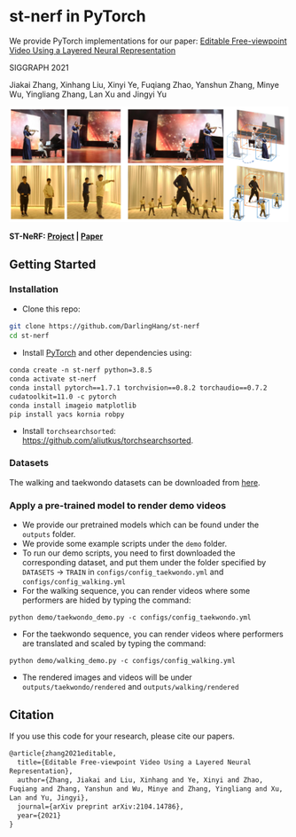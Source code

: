 # st-nerf in PyTorch

We provide PyTorch implementations for our paper:
[Editable Free-viewpoint Video Using a Layered Neural Representation](https://arxiv.org/abs/2104.14786)

SIGGRAPH 2021

Jiakai Zhang, Xinhang Liu, Xinyi Ye, Fuqiang Zhao, Yanshun Zhang, Minye Wu, Yingliang Zhang, Lan Xu and Jingyi Yu


<img src="images/teaser.jpg" width="800"/>

**ST-NeRF: [Project](https://frankzhang0309.github.io/st-nerf/) |  [Paper](https://arxiv.org/abs/2104.14786)**

## Getting Started
### Installation

- Clone this repo:
```bash
git clone https://github.com/DarlingHang/st-nerf
cd st-nerf
```

- Install [PyTorch](http://pytorch.org) and other dependencies using: 
```
conda create -n st-nerf python=3.8.5
conda activate st-nerf    
conda install pytorch==1.7.1 torchvision==0.8.2 torchaudio==0.7.2 cudatoolkit=11.0 -c pytorch
conda install imageio matplotlib
pip install yacs kornia robpy
```
- Install `torchsearchsorted`: https://github.com/aliutkus/torchsearchsorted.

### Datasets
The walking and taekwondo datasets can be downloaded from [here](https://drive.google.com/drive/folders/13YHw_YSGewvcgYdwqbelM9L2JiPNWLi7?usp=sharing).

### Apply a pre-trained model to render demo videos
- We provide our pretrained models which can be found under the `outputs` folder.
- We provide some example scripts under the `demo` folder.
- To run our demo scripts, you need to first downloaded the corresponding dataset, and put them under the folder specified by `DATASETS` -> `TRAIN` in `configs/config_taekwondo.yml` and `configs/config_walking.yml`
- For the walking sequence, you can render videos where some performers are hided by typing the command:
```
python demo/taekwondo_demo.py -c configs/config_taekwondo.yml
```
- For the taekwondo sequence, you can render videos where performers are translated and scaled by typing the command:
```
python demo/walking_demo.py -c configs/config_walking.yml
```
- The rendered images and videos will be under `outputs/taekwondo/rendered` and `outputs/walking/rendered`


## Citation
If you use this code for your research, please cite our papers.
```
@article{zhang2021editable,
  title={Editable Free-viewpoint Video Using a Layered Neural Representation},
  author={Zhang, Jiakai and Liu, Xinhang and Ye, Xinyi and Zhao, Fuqiang and Zhang, Yanshun and Wu, Minye and Zhang, Yingliang and Xu, Lan and Yu, Jingyi},
  journal={arXiv preprint arXiv:2104.14786},
  year={2021}
}
```
